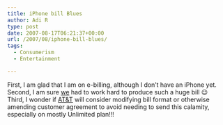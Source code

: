 ```yaml
---
title: iPhone bill Blues
author: Adi R
type: post
date: 2007-08-17T06:21:37+00:00
url: /2007/08/iphone-bill-blues/
tags:
  - Consumerism
  - Entertainment

---
```

First, I am glad that I am on e-billing, although I don&#8217;t have an iPhone yet.  
Second, I am sure [we][1] had to work hard to produce such a huge bill 😉  
Third, I wonder if [AT&T][2] will consider modifying bill format or otherwise amending customer agreement to avoid needing to send this calamity, especially on mostly Unlimited plan!!!

 [1]: http://amdocs.com
 [2]: http://www.att.com